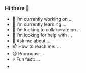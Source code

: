 ### Hi there 👋

- 🔭 I’m currently working on ...
- 🌱 I’m currently learning ...
- 👯 I’m looking to collaborate on ...
- 🤔 I’m looking for help with ...
- 💬 Ask me about ...
- 📫 How to reach me: ...
- 😄 Pronouns: ...
- ⚡ Fun fact: ...
- 
<!--
**Ayron1929/Ayron1929** is a ✨ _special_ ✨ repository because its `README.md` (this file) appears on your GitHub profile.

Here are some ideas to get you started:


-->
